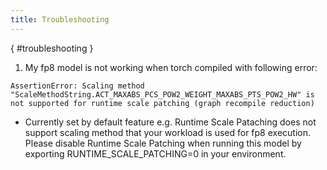 ```yaml
---
title: Troubleshooting
---
```

[](){ #troubleshooting }

1. My fp8 model is not working when torch compiled with following error:
```
AssertionError: Scaling method "ScaleMethodString.ACT_MAXABS_PCS_POW2_WEIGHT_MAXABS_PTS_POW2_HW" is not supported for runtime scale patching (graph recompile reduction)
```

- Currently set by default feature e.g. Runtime Scale Pataching does not support scaling method that your workload is used for fp8 execution. Please disable Runtime Scale Patching when running this model by exporting RUNTIME_SCALE_PATCHING=0 in your environment.
